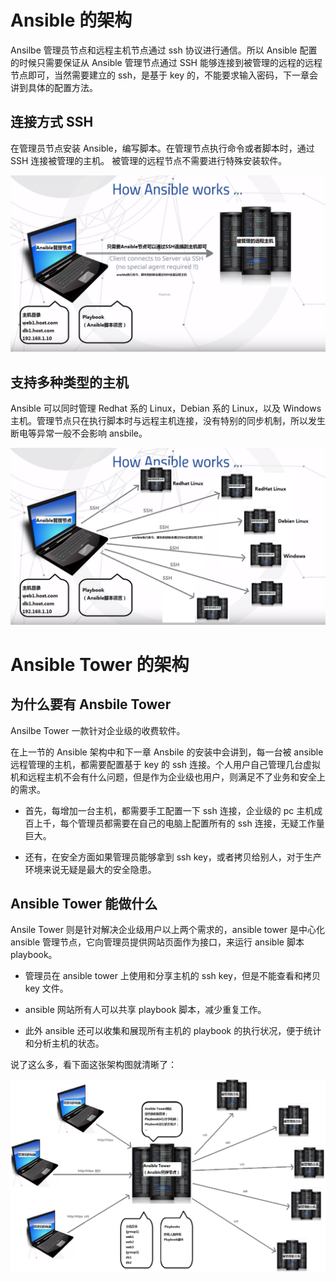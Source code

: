 # Ansible 的架构

Ansilbe 管理员节点和远程主机节点通过 ssh 协议进行通信。所以 Ansible 配置的时候只需要保证从 Ansible 管理节点通过 SSH 能够连接到被管理的远程的远程节点即可，当然需要建立的 ssh，是基于 key 的，不能要求输入密码，下一章会讲到具体的配置方法。

## 连接方式 SSH

在管理员节点安装 Ansible，编写脚本。在管理节点执行命令或者脚本时，通过 SSH 连接被管理的主机。 被管理的远程节点不需要进行特殊安装软件。

![](img/ansible-two-machine-edited.png)

## 支持多种类型的主机

Ansible 可以同时管理 Redhat 系的 Linux，Debian 系的 Linux，以及 Windows 主机。管理节点只在执行脚本时与远程主机连接，没有特别的同步机制，所以发生断电等异常一般不会影响 ansbile。

![](img/ansible-multiple-machine-edited.png)

# Ansible Tower 的架构

## 为什么要有 Ansbile Tower

Ansilbe Tower 一款针对企业级的收费软件。

在上一节的 Ansible 架构中和下一章 Ansbile 的安装中会讲到，每一台被 ansible 远程管理的主机，都需要配置基于 key 的 ssh 连接。个人用户自己管理几台虚拟机和远程主机不会有什么问题，但是作为企业级也用户，则满足不了业务和安全上的需求。

*   首先，每增加一台主机，都需要手工配置一下 ssh 连接，企业级的 pc 主机成百上千，每个管理员都需要在自己的电脑上配置所有的 ssh 连接，无疑工作量巨大。

*   还有，在安全方面如果管理员能够拿到 ssh key，或者拷贝给别人，对于生产环境来说无疑是最大的安全隐患。

## Ansible Tower 能做什么

Ansile Tower 则是针对解决企业级用户以上两个需求的，ansible tower 是中心化 ansible 管理节点，它向管理员提供网站页面作为接口，来运行 ansible 脚本 playbook。

*   管理员在 ansible tower 上使用和分享主机的 ssh key，但是不能查看和拷贝 key 文件。

*   ansible 网站所有人可以共享 playbook 脚本，减少重复工作。

*   此外 ansible 还可以收集和展现所有主机的 playbook 的执行状况，便于统计和分析主机的状态。

说了这么多，看下面这张架构图就清晰了：

![](img/ansible-tower-arti-2nd.png)